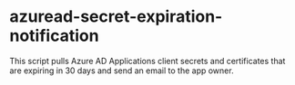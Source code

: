 # azuread-secret-expiration-notification
This script pulls Azure AD Applications client secrets and certificates that are expiring in 30 days and send an email to the app owner.

